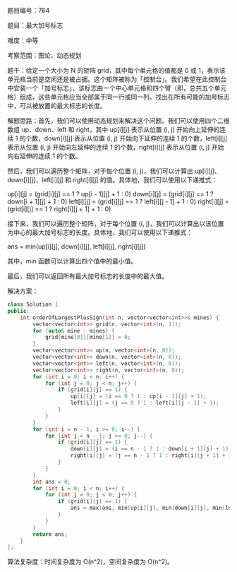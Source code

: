 题目编号：764

题目：最大加号标志

难度：中等

考察范围：图论、动态规划

题干：给定一个大小为 N 的矩阵 grid，其中每个单元格的值都是 0 或 1，表示该单元格当前是空闲还是被占据。这个矩阵被称为「控制台」。我们希望在此控制台中安装一个「加号标志」，该标志由一个中心单元格和四个臂（即，总共五个单元格）组成，这些单元格应当全部属于同一行或同一列。找出在所有可能的加号标志中，可以被放置的最大标志的长度。

解题思路：首先，我们可以使用动态规划来解决这个问题。我们可以使用四个二维数组 up、down、left 和 right，其中 up[i][j] 表示从位置 (i, j) 开始向上延伸的连续 1 的个数，down[i][j] 表示从位置 (i, j) 开始向下延伸的连续 1 的个数，left[i][j] 表示从位置 (i, j) 开始向左延伸的连续 1 的个数，right[i][j] 表示从位置 (i, j) 开始向右延伸的连续 1 的个数。

然后，我们可以遍历整个矩阵，对于每个位置 (i, j)，我们可以计算出 up[i][j]、down[i][j]、left[i][j] 和 right[i][j] 的值。具体地，我们可以使用以下递推式：

up[i][j] = (grid[i][j] == 1 ? up[i - 1][j] + 1 : 0)
down[i][j] = (grid[i][j] == 1 ? down[i + 1][j] + 1 : 0)
left[i][j] = (grid[i][j] == 1 ? left[i][j - 1] + 1 : 0)
right[i][j] = (grid[i][j] == 1 ? right[i][j + 1] + 1 : 0)

接下来，我们可以遍历整个矩阵，对于每个位置 (i, j)，我们可以计算出以该位置为中心的最大加号标志的长度。具体地，我们可以使用以下递推式：

ans = min(up[i][j], down[i][j], left[i][j], right[i][j])

其中，min 函数可以计算出四个值中的最小值。

最后，我们可以返回所有最大加号标志的长度中的最大值。

解决方案：

```cpp
class Solution {
public:
    int orderOfLargestPlusSign(int n, vector<vector<int>>& mines) {
        vector<vector<int>> grid(n, vector<int>(n, 1));
        for (auto& mine : mines) {
            grid[mine[0]][mine[1]] = 0;
        }
        vector<vector<int>> up(n, vector<int>(n, 0));
        vector<vector<int>> down(n, vector<int>(n, 0));
        vector<vector<int>> left(n, vector<int>(n, 0));
        vector<vector<int>> right(n, vector<int>(n, 0));
        for (int i = 0; i < n; i++) {
            for (int j = 0; j < n; j++) {
                if (grid[i][j] == 1) {
                    up[i][j] = (i == 0 ? 1 : up[i - 1][j] + 1);
                    left[i][j] = (j == 0 ? 1 : left[i][j - 1] + 1);
                }
            }
        }
        for (int i = n - 1; i >= 0; i--) {
            for (int j = n - 1; j >= 0; j--) {
                if (grid[i][j] == 1) {
                    down[i][j] = (i == n - 1 ? 1 : down[i + 1][j] + 1);
                    right[i][j] = (j == n - 1 ? 1 : right[i][j + 1] + 1);
                }
            }
        }
        int ans = 0;
        for (int i = 0; i < n; i++) {
            for (int j = 0; j < n; j++) {
                if (grid[i][j] == 1) {
                    ans = max(ans, min(up[i][j], min(down[i][j], min(left[i][j], right[i][j]))));
                }
            }
        }
        return ans;
    }
};
```

算法复杂度：时间复杂度为 O(n^2)，空间复杂度为 O(n^2)。